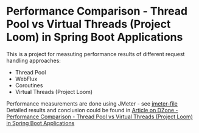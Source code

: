 # Performance Comparison - Thread Pool vs Virtual Threads (Project Loom) in Spring Boot Applications
This is a project for measuting performance results of different request handling approaches:
* Thread Pool
* WebFlux
* Coroutines
* Virtual Threads (Project Loom)

Performance measurements are done using JMeter - see [jmeter-file](jmeter/LoadTest.jmx)  
Detailed results and conclusion could be found in [Article on DZone - Performance Comparison - Thread Pool vs Virtual Threads (Project Loom) in Spring Boot Applications](https://dzone.com/articles/request-handling-approaches-threadpool-webflux-cor)